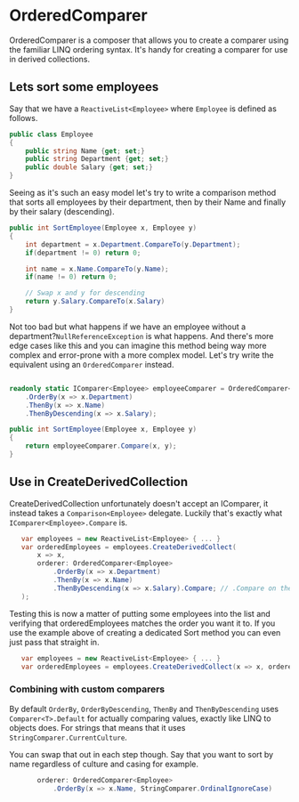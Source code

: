 # OrderedComparer

OrderedComparer is a composer that allows you to create a comparer using the familiar LINQ ordering syntax. It's handy for creating a comparer for use in derived collections.

## Lets sort some employees

Say that we have a ```ReactiveList<Employee>``` where ```Employee``` is defined as follows.

```csharp
public class Employee
{
    public string Name {get; set;}
	public string Department {get; set;}
    public double Salary {get; set;}
}
```

Seeing as it's such an easy model let's try to write a comparison method that sorts all employees by their department, then by their Name and finally by their salary (descending).

```csharp
public int SortEmployee(Employee x, Employee y) 
{
    int department = x.Department.CompareTo(y.Department);
    if(department != 0) return 0;

    int name = x.Name.CompareTo(y.Name);
    if(name != 0) return 0;

    // Swap x and y for descending
    return y.Salary.CompareTo(x.Salary)
}
```

Not too bad but what happens if we have an employee without a department?```NullReferenceException``` is what happens. And there's more edge cases like this and you can imagine this method being way more complex and error-prone with a more complex model. Let's try write the equivalent using an ```OrderedComparer``` instead.

```csharp

readonly static IComparer<Employee> employeeComparer = OrderedComparer<Employee>
    .OrderBy(x => x.Department)
    .ThenBy(x => x.Name)
    .ThenByDescending(x => x.Salary);

public int SortEmployee(Employee x, Employee y) 
{
    return employeeComparer.Compare(x, y);
}
```

## Use in CreateDerivedCollection

CreateDerivedCollection unfortunately doesn't accept an IComparer<Employee>, it instead takes a ```Comparison<Employee>``` delegate. Luckily that's exactly what ```IComparer<Employee>.Compare``` is.

```csharp
   var employees = new ReactiveList<Employee> { ... }
   var orderedEmployees = employees.CreateDerivedCollect(
       x => x, 
       orderer: OrderedComparer<Employee>
           .OrderBy(x => x.Department)
           .ThenBy(x => x.Name)
           .ThenByDescending(x => x.Salary).Compare; // .Compare on the last
   );
```

Testing this is now a matter of putting some employees into the list and verifying that orderedEmployees matches the order you want it to. If you use the example
above of creating a dedicated Sort method you can even just pass that straight in.

```csharp
   var employees = new ReactiveList<Employee> { ... }
   var orderedEmployees = employees.CreateDerivedCollect(x => x, orderer:  SortEmployee);
```

### Combining with custom comparers

By default ```OrderBy```, ```OrderByDescending```, ```ThenBy``` and  ```ThenByDescending``` uses ```Comparer<T>.Default``` for actually comparing
values, exactly like LINQ to objects does. For strings that means that it uses
```StringComparer.CurrentCulture```.

You can swap that out in each step though. Say that you want to sort by name
regardless of culture and casing for example.

```csharp
       orderer: OrderedComparer<Employee>
           .OrderBy(x => x.Name, StringComparer.OrdinalIgnoreCase)
```